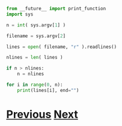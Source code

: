 ---
---

```python
from __future__ import print_function
import sys

n = int( sys.argv[1] )

filename = sys.argv[2]

lines = open( filename, "r" ).readlines()

nlines = len( lines )

if n > nlines:
    n = nlines

for i in range(0, n):
    print(lines[i], end="")
```

# [Previous](../files) [Next](../files)

